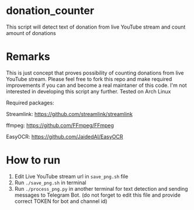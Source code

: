 # donation_counter
This script will detect text of donation from live YouTube stream and count amount of donations


# Remarks
This is just concept that proves possibility of counting donations from live YouTube stream. Please feel free to fork this repo and make required improvements if you can and become a real maintaner of this code. I'm not interested in developing this script any further.
Tested on Arch Linux


Required packages:

Streamlink: https://github.com/streamlink/streamlink

ffmpeg: https://github.com/FFmpeg/FFmpeg

EasyOCR: https://github.com/JaidedAI/EasyOCR

# How to run

1. Edit Live YouTube stream url in `save_png.sh` file
2. Run `./save_png.sh`  in terminal
3. Run `./process_png.py` in another terminal for text detection and sending messages to Telegram Bot. (do not forget to edit this file and provide correct TOKEN for bot and channel id)
